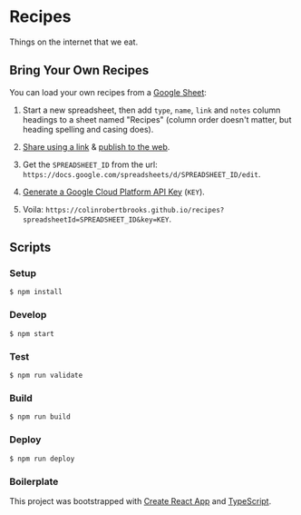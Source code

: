 # Recipes

Things on the internet that we eat.

## Bring Your Own Recipes

You can load your own recipes from a [Google Sheet](https://www.google.com/sheets):

1. Start a new spreadsheet, then add `type`, `name`, `link` and `notes` column headings to a sheet named "Recipes" (column order doesn't matter, but heading spelling and casing does).

2. [Share using a link](https://support.google.com/docs/answer/9331169) & [publish to the web](https://support.google.com/a/users/answer/9308870).

3. Get the `SPREADSHEET_ID` from the url: `https://docs.google.com/spreadsheets/d/SPREADSHEET_ID/edit`.

4. [Generate a Google Cloud Platform API Key](https://console.cloud.google.com/apis/credentials?_ga=2.195281642.790189544.1635980799-1774934030.1635980663) (`KEY`).

5. Voila: `https://colinrobertbrooks.github.io/recipes?spreadsheetId=SPREADSHEET_ID&key=KEY`.

## Scripts

### Setup

`$ npm install`

### Develop

`$ npm start`

### Test

`$ npm run validate`

### Build

`$ npm run build`

### Deploy

`$ npm run deploy`

### Boilerplate

This project was bootstrapped with [Create React App](https://github.com/facebook/create-react-app) and [TypeScript](https://create-react-app.dev/docs/adding-typescript/).
